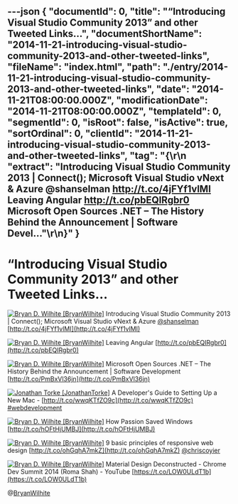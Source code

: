 ---json
{
  "documentId": 0,
  "title": "“Introducing Visual Studio Community 2013” and other Tweeted Links…",
  "documentShortName": "2014-11-21-introducing-visual-studio-community-2013-and-other-tweeted-links",
  "fileName": "index.html",
  "path": "./entry/2014-11-21-introducing-visual-studio-community-2013-and-other-tweeted-links",
  "date": "2014-11-21T08:00:00.000Z",
  "modificationDate": "2014-11-21T08:00:00.000Z",
  "templateId": 0,
  "segmentId": 0,
  "isRoot": false,
  "isActive": true,
  "sortOrdinal": 0,
  "clientId": "2014-11-21-introducing-visual-studio-community-2013-and-other-tweeted-links",
  "tag": "{\r\n  \"extract\": \"Introducing Visual Studio Community 2013 | Connect(); Microsoft Visual Studio vNext &amp; Azure @shanselman http://t.co/4jFYf1vlMI  Leaving Angular http://t.co/pbEQIRgbr0  Microsoft Open Sources .NET – The History Behind the Announcement | Software Devel...\"\r\n}"
}
---

# “Introducing Visual Studio Community 2013” and other Tweeted Links…

[<img alt="Bryan D. Wilhite [BryanWilhite]" src="https://songhay.blob.core.windows.net/shared-social-twitter/BryanWilhite.jpeg">](http://t.co/UNdqV0Z1zz "Bryan D. Wilhite [BryanWilhite]") <span>Introducing Visual Studio Community 2013 | Connect(); Microsoft Visual Studio vNext &amp; Azure [@shanselman](http://twitter.com/shanselman) [http://t.co/4jFYf1vlMI](http://t.co/4jFYf1vlMI)</span>

[<img alt="Bryan D. Wilhite [BryanWilhite]" src="https://songhay.blob.core.windows.net/shared-social-twitter/BryanWilhite.jpeg">](http://t.co/UNdqV0Z1zz "Bryan D. Wilhite [BryanWilhite]") <span>Leaving Angular [http://t.co/pbEQIRgbr0](http://t.co/pbEQIRgbr0)</span>

[<img alt="Bryan D. Wilhite [BryanWilhite]" src="https://songhay.blob.core.windows.net/shared-social-twitter/BryanWilhite.jpeg">](http://t.co/UNdqV0Z1zz "Bryan D. Wilhite [BryanWilhite]") <span>Microsoft Open Sources .NET – The History Behind the Announcement | Software Development [http://t.co/PmBxVl36jn](http://t.co/PmBxVl36jn)</span>

[<img alt="Jonathan Torke [JonathanTorke]" src="https://songhay.blob.core.windows.net/shared-social-twitter/JonathanTorke.png">](http://t.co/os5uqU3MvE "Jonathan Torke [JonathanTorke]") <span>A Developer's Guide to Setting Up a New Mac - [http://t.co/wwqKTfZO9c](http://t.co/wwqKTfZO9c) [#webdevelopment](http://search.twitter.com/search?q=%23webdevelopment)</span>

[<img alt="Bryan D. Wilhite [BryanWilhite]" src="https://songhay.blob.core.windows.net/shared-social-twitter/BryanWilhite.jpeg">](http://t.co/UNdqV0Z1zz "Bryan D. Wilhite [BryanWilhite]") <span>How Passion Saved Windows [http://t.co/hOFtHjUMBJ](http://t.co/hOFtHjUMBJ)</span>

[<img alt="Bryan D. Wilhite [BryanWilhite]" src="https://songhay.blob.core.windows.net/shared-social-twitter/BryanWilhite.jpeg">](http://t.co/UNdqV0Z1zz "Bryan D. Wilhite [BryanWilhite]") <span>9 basic principles of responsive web design [http://t.co/ohGqhA7mkZ](http://t.co/ohGqhA7mkZ) [@chriscoyier](http://twitter.com/chriscoyier)</span>

[<img alt="Bryan D. Wilhite [BryanWilhite]" src="https://songhay.blob.core.windows.net/shared-social-twitter/BryanWilhite.jpeg">](http://t.co/UNdqV0Z1zz "Bryan D. Wilhite [BryanWilhite]") <span>Material Design Deconstructed - Chrome Dev Summit 2014 (Roma Shah) - YouTube [https://t.co/LOW0ULdT1b](https://t.co/LOW0ULdT1b)</span>

@[BryanWilhite](https://twitter.com/BryanWilhite)

